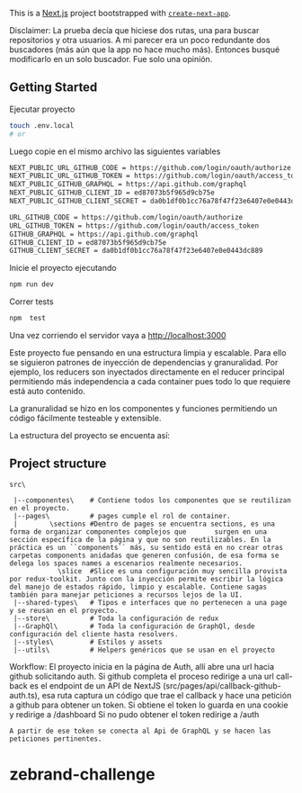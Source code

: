 This is a [Next.js](https://nextjs.org/) project bootstrapped with [`create-next-app`](https://github.com/vercel/next.js/tree/canary/packages/create-next-app).

Disclaimer: La prueba decía que hiciese dos rutas, una para buscar repositorios y otra usuarios.
A mi parecer era un poco redundante dos buscadores (más aún que la app no hace mucho más).
Entonces busqué modificarlo en un solo buscador. Fue solo una opinión.

## Getting Started

Ejecutar proyecto

```bash
touch .env.local
# or
```
Luego copie en el mismo archivo las siguientes variables
```bash
NEXT_PUBLIC_URL_GITHUB_CODE = https://github.com/login/oauth/authorize
NEXT_PUBLIC_URL_GITHUB_TOKEN = https://github.com/login/oauth/access_token
NEXT_PUBLIC_GITHUB_GRAPHQL = https://api.github.com/graphql
NEXT_PUBLIC_GITHUB_CLIENT_ID = ed87073b5f965d9cb75e
NEXT_PUBLIC_GITHUB_CLIENT_SECRET = da0b1df0b1cc76a78f47f23e6407e0e0443dc889

URL_GITHUB_CODE = https://github.com/login/oauth/authorize
URL_GITHUB_TOKEN = https://github.com/login/oauth/access_token
GITHUB_GRAPHQL = https://api.github.com/graphql
GITHUB_CLIENT_ID = ed87073b5f965d9cb75e
GITHUB_CLIENT_SECRET = da0b1df0b1cc76a78f47f23e6407e0e0443dc889
```
Inicie el proyecto ejecutando
```bash
npm run dev
```
Correr tests
```bash
npm  test
```
Una vez corriendo el servidor vaya a [http://localhost:3000](http://localhost:3000)

Este proyecto fue pensando en una estructura limpia y escalable. 
Para ello se siguieron patrones de inyección de dependencias y granuralidad.
Por ejemplo, los reducers son inyectados directamente en el reducer principal permitiendo más independencia a cada
container pues todo lo que requiere está auto contenido.

La granuralidad se hizo en los componentes y funciones permitiendo un código fácilmente testeable y extensible.

La estructura del proyecto se encuenta así: 

## Project structure


```
src\

 |--componentes\    # Contiene todos los componentes que se reutilizan en el proyecto.
 |--pages\          # pages cumple el rol de container.
 |        \sections #Dentro de pages se encuentra sections, es una forma de organizar componentes complejos que       surgen en una sección específica de la página y que no son reutilizables. En la práctica es un ``components`` más, su sentido está en no crear otras carpetas components anidadas que generen confusión, de esa forma se delega los spaces names a escenarios realmente necesarios. 
            \slice  #Slice es una configuración muy sencilla provista por redux-toolkit. Junto con la inyección permite escribir la lógica del manejo de estados rápido, limpio y escalable. Contiene sagas también para manejar peticiones a recursos lejos de la UI.
 |--shared-types\   # Tipos e interfaces que no pertenecen a una page y se reusan en el proyecto.
 |--store\          # Toda la configuración de redux
 |--GraphQl\        # Toda la configuración de GraphQl, desde configuración del cliente hasta resolvers.
 |--styles\         # Estilos y assets
 |--utils\          # Helpers genéricos que se usan en el proyecto
```

Workflow:
    El proyecto inicia en la página de Auth, allí abre una url hacia github solicitando auth.
    Si github completa el proceso redirige a una url call-back es el endpoint de un API de NextJS (src/pages/api/callback-github-auth.ts), esa ruta captura un código que trae el callback y hace una petición a github para obtener un token.
    Si obtiene el token lo guarda en una cookie y redirige a /dashboard
    Si no pudo obtener el token redirige a /auth

    A partir de ese token se conecta al Api de GraphQL y se hacen las peticiones pertinentes.
# zebrand-challenge
